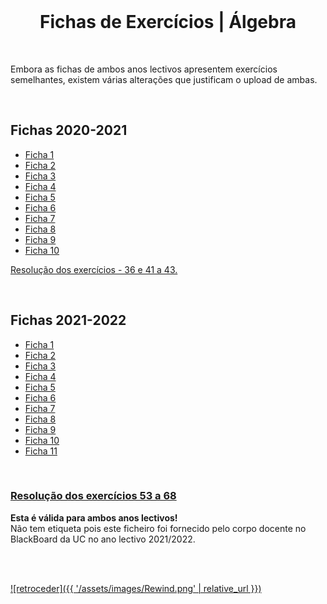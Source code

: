<br>

<h1 align="center">Fichas de Exercícios | Álgebra</h1>

<br>

Embora as fichas de ambos anos lectivos apresentem exercícios semelhantes, existem várias alterações que justificam o upload de ambas.

<br>

## Fichas 2020-2021
* [Ficha 1](Folha1_2021.pdf)
* [Ficha 2](Folha2_2021.pdf)
* [Ficha 3](Folha3_2021.pdf)
* [Ficha 4](Folha4_2021.pdf)
* [Ficha 5](Folha5_2021.pdf)
* [Ficha 6](Folha6_2021.pdf)
* [Ficha 7](Folha7_2021.pdf)
* [Ficha 8](Folha8_2021.pdf)
* [Ficha 9](Folha9_2021.pdf)
* [Ficha 10](Folha10_2021.pdf)

[Resolução dos exercícios - 36 e 41 a 43.](ex36_41-43.pdf)

<br>

## Fichas 2021-2022
* [Ficha 1](Folha1_2122.pdf)
* [Ficha 2](Folha2_2122.pdf)
* [Ficha 3](Folha3_2122.pdf)
* [Ficha 4](Folha4_2122.pdf)
* [Ficha 5](Folha5_2122.pdf)
* [Ficha 6](Folha6_2122.pdf)
* [Ficha 7](Folha7_2122.pdf)
* [Ficha 8](Folha8_2122.pdf)
* [Ficha 9](Folha9_2122.pdf)
* [Ficha 10](Folha10_2122.pdf)
* [Ficha 11](Folha11_2122.pdf)

<br>

### [Resolução dos exercícios 53 a 68](exerc53_68.pdf)
**Esta é válida para ambos anos lectivos!**
<br> Não tem etiqueta pois este ficheiro foi fornecido pelo corpo docente no BlackBoard da UC no ano lectivo 2021/2022.

<br><br>

[![retroceder]({{ '/assets/images/Rewind.png' | relative_url }})](https://david81820.github.io/Recursos-LCC/algebra)
